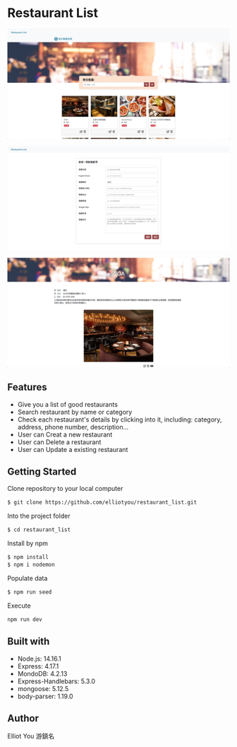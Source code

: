 # Restaurant List


![main_page_2](./screenshots/main_page_2.jpg)

![new_page](./screenshots/new_page.jpg)

![show_page](./screenshots/show_page.jpg)



## Features
* Give you a list of good restaurants
* Search restaurant by name or category
* Check each restaurant's details by clicking into it, including: category, address, phone number, description...
* User can Creat a new restaurant
* User can Delete a restaurant
* User can Update a existing restaurant

## Getting Started

Clone repository to your local computer

```bash
$ git clone https://github.com/elliotyou/restaurant_list.git
```

Into the project folder

```bash
$ cd restaurant_list
```

Install by npm

```bash
$ npm install
$ npm i nodemon
```

Populate data 

```bash
$ npm run seed
```

Execute

```bash
npm run dev
```


## Built with
 * Node.js: 14.16.1
 * Express: 4.17.1
 * MondoDB: 4.2.13
 * Express-Handlebars: 5.3.0
 * mongoose: 5.12.5
 * body-parser: 1.19.0


## Author
Elliot You 游鎮名
